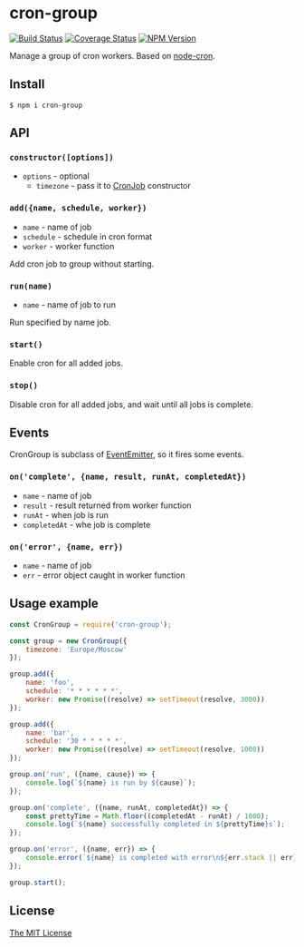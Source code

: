 # cron-group
[![Build Status](https://travis-ci.org/dvpnt/cron-group.svg?branch=master)](https://travis-ci.org/dvpnt/cron-group)
[![Coverage Status](https://coveralls.io/repos/github/dvpnt/cron-group/badge.svg?branch=master)](https://coveralls.io/github/dvpnt/cron-group?branch=master)
[![NPM Version](https://img.shields.io/npm/v/cron-group.svg)](https://www.npmjs.com/package/cron-group)

Manage a group of cron workers. Based on [node-cron](https://github.com/kelektiv/node-cron).

## Install
    $ npm i cron-group

## API

### `constructor([options])`
* `options` - optional
	* `timezone` - pass it to [CronJob](https://github.com/kelektiv/node-cron#api) constructor

### `add({name, schedule, worker})`
* `name` - name of job
* `schedule` - schedule in cron format
* `worker` - worker function

Add cron job to group without starting.

### `run(name)`
* `name` - name of job to run

Run specified by name job.

###  `start()`
Enable cron for all added jobs.

### `stop()`
Disable cron for all added jobs, and wait until all jobs is complete.

## Events
CronGroup is subclass of [EventEmitter](https://nodejs.org/api/events.html#events_class_eventemitter), so it fires some events.

### `on('complete', {name, result, runAt, completedAt})`
* `name` - name of job
* `result` - result returned from worker function
* `runAt` - when job is run
* `completedAt` - whe job is complete

### `on('error', {name, err})`
* `name` - name of job
* `err` - error object caught in worker function


## Usage example

```js
const CronGroup = require('cron-group');

const group = new CronGroup({
	timezone: 'Europe/Moscow'
});

group.add({
	name: 'foo',
	schedule: '* * * * * *',
	worker: new Promise((resolve) => setTimeout(resolve, 3000))
});

group.add({
	name: 'bar',
	schedule: '30 * * * * *',
	worker: new Promise((resolve) => setTimeout(resolve, 1000))
});

group.on('run', ({name, cause}) => {
	console.log(`${name} is run by ${cause}`);
});

group.on('complete', ({name, runAt, completedAt}) => {
	const prettyTime = Math.floor((completedAt - runAt) / 1000);
	console.log(`${name} successfully completed in ${prettyTime}s`);
});

group.on('error', ({name, err}) => {
	console.error(`${name} is completed with error\n${err.stack || err}`);
});

group.start();
```

## License

[The MIT License](https://raw.githubusercontent.com/dvpnt/cron-group/master/LICENSE)